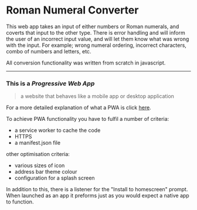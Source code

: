# Roman Numeral Converter


This web app takes an input of either numbers or Roman numerals, and coverts that input to the other type.  There is error handling and will inform the user of an incorrect input value, and will let them know what was wrong with the input.  For example; wrong numeral ordering, incorrect characters, combo of numbers and letters, etc.

All conversion functionality was written from scratch in javascript.

---
### This is a *Progressive Web App*

> a website that behaves like a mobile app or desktop application

For a more detailed explanation of what a PWA is click [here](https://developers.google.com/web/progressive-web-apps/).

To achieve PWA functionality you have to fulfil a number of criteria:

* a service worker to cache the code
* HTTPS
* a manifest.json file

other optimisation criteria:

* various sizes of icon
* address bar theme colour
* configuration for a splash screen 

In addition to this, there is a listener for the "Install to homescreen" prompt. When launched as an app it preforms just as you would expect a native app to function.
